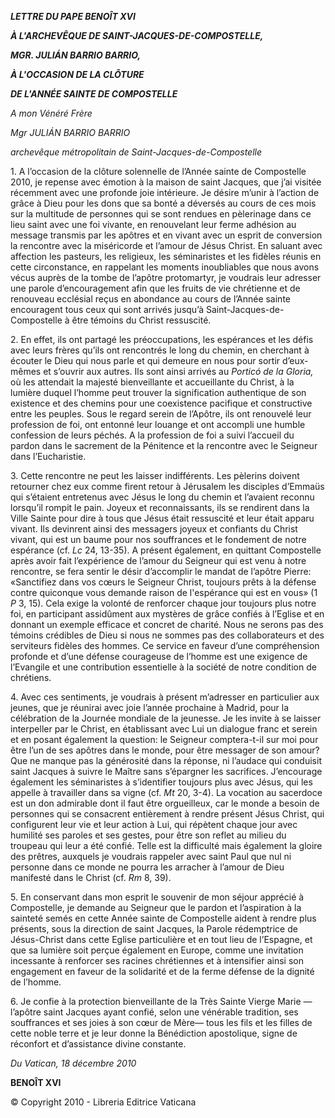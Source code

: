 ***LETTRE DU PAPE BENOÎT XVI***

***À L'ARCHEVÊQUE DE SAINT-JACQUES-DE-COMPOSTELLE,***

***MGR. JULIÁN BARRIO BARRIO,***

***À L'OCCASION DE LA CLÔTURE***

***DE L'ANNÉE SAINTE DE COMPOSTELLE***

*A mon Vénéré Frère*

*Mgr JULIÁN BARRIO BARRIO*

*archevêque métropolitain de Saint-Jacques-de-Compostelle*

1\. A l’occasion de la clôture solennelle de l’Année sainte de Compostelle 2010, je repense avec émotion à la maison de saint Jacques, que j’ai visitée récemment avec une profonde joie intérieure. Je désire m’unir à l’action de grâce à Dieu pour les dons que sa bonté a déversés au cours de ces mois sur la multitude de personnes qui se sont rendues en pèlerinage dans ce lieu saint avec une foi vivante, en renouvelant leur ferme adhésion au message transmis par les apôtres et en vivant avec un esprit de conversion la rencontre avec la miséricorde et l’amour de Jésus Christ. En saluant avec affection les pasteurs, les religieux, les séminaristes et les fidèles réunis en cette circonstance, en rappelant les moments inoubliables que nous avons vécus auprès de la tombe de l’apôtre protomartyr, je voudrais leur adresser une parole d’encouragement afin que les fruits de vie chrétienne et de renouveau ecclésial reçus en abondance au cours de l’Année sainte encouragent tous ceux qui sont arrivés jusqu’à Saint-Jacques-de-Compostelle à être témoins du Christ ressuscité.

2\. En effet, ils ont partagé les préoccupations, les espérances et les défis avec leurs frères qu’ils ont rencontrés le long du chemin, en cherchant à écouter le Dieu qui nous parle et qui demeure en nous pour sortir d’eux-mêmes et s’ouvrir aux autres. Ils sont ainsi arrivés au *Porticó de la Gloria,* où les attendait la majesté bienveillante et accueillante du Christ, à la lumière duquel l’homme peut trouver la signification authentique de son existence et des chemins pour une coexistence pacifique et constructive entre les peuples. Sous le regard serein de l’Apôtre, ils ont renouvelé leur profession de foi, ont entonné leur louange et ont accompli une humble confession de leurs péchés. A la profession de foi a suivi l’accueil du pardon dans le sacrement de la Pénitence et la rencontre avec le Seigneur dans l’Eucharistie.

3\. Cette rencontre ne peut les laisser indifférents. Les pèlerins doivent retourner chez eux comme firent retour à Jérusalem les disciples d’Emmaüs qui s’étaient entretenus avec Jésus le long du chemin et l’avaient reconnu lorsqu’il rompit le pain. Joyeux et reconnaissants, ils se rendirent dans la Ville Sainte pour dire à tous que Jésus était ressuscité et leur était apparu vivant. Ils devinrent ainsi des messagers joyeux et confiants du Christ vivant, qui est un baume pour nos souffrances et le fondement de notre espérance (cf. *Lc* 24, 13-35). A présent également, en quittant Compostelle après avoir fait l’expérience de l’amour du Seigneur qui est venu à notre rencontre, se fera sentir le désir d’accomplir le mandat de l’apôtre Pierre: «Sanctifiez dans vos cœurs le Seigneur Christ, toujours prêts à la défense contre quiconque vous demande raison de l'espérance qui est en vous» (1 *P* 3, 15). Cela exige la volonté de renforcer chaque jour toujours plus notre foi, en participant assidûment aux mystères de grâce confiés à l’Eglise et en donnant un exemple efficace et concret de charité. Nous ne serons pas des témoins crédibles de Dieu si nous ne sommes pas des collaborateurs et des serviteurs fidèles des hommes. Ce service en faveur d’une compréhension profonde et d’une défense courageuse de l’homme est une exigence de l’Evangile et une contribution essentielle à la société de notre condition de chrétiens.

4\. Avec ces sentiments, je voudrais à présent m’adresser en particulier aux jeunes, que je réunirai avec joie l’année prochaine à Madrid, pour la célébration de la Journée mondiale de la jeunesse. Je les invite à se laisser interpeller par le Christ, en établissant avec Lui un dialogue franc et serein et en posant également la question: le Seigneur comptera-t-il sur moi pour être l’un de ses apôtres dans le monde, pour être messager de son amour? Que ne manque pas la générosité dans la réponse, ni l’audace qui conduisit saint Jacques à suivre le Maître sans s’épargner les sacrifices. J’encourage également les séminaristes à s’identifier toujours plus avec Jésus, qui les appelle à travailler dans sa vigne (cf. *Mt* 20, 3-4). La vocation au sacerdoce est un don admirable dont il faut être orgueilleux, car le monde a besoin de personnes qui se consacrent entièrement à rendre présent Jésus Christ, qui configurent leur vie et leur action à Lui, qui répètent chaque jour avec humilité ses paroles et ses gestes, pour être son reflet au milieu du troupeau qui leur a été confié. Telle est la difficulté mais également la gloire des prêtres, auxquels je voudrais rappeler avec saint Paul que nul ni personne dans ce monde ne pourra les arracher à l’amour de Dieu manifesté dans le Christ (cf. *Rm* 8, 39).

5\. En conservant dans mon esprit le souvenir de mon séjour apprécié à Compostelle, je demande au Seigneur que le pardon et l’aspiration à la sainteté semés en cette Année sainte de Compostelle aident à rendre plus présents, sous la direction de saint Jacques, la Parole rédemptrice de Jésus-Christ dans cette Eglise particulière et en tout lieu de l’Espagne, et que sa lumière soit perçue également en Europe, comme une invitation incessante à renforcer ses racines chrétiennes et à intensifier ainsi son engagement en faveur de la solidarité et de la ferme défense de la dignité de l’homme.

6\. Je confie à la protection bienveillante de la Très Sainte Vierge Marie — l’apôtre saint Jacques ayant confié, selon une vénérable tradition, ses souffrances et ses joies à son cœur de Mère— tous les fils et les filles de cette noble terre et je leur donne la Bénédiction apostolique, signe de réconfort et d’assistance divine constante.

*Du Vatican, 18 décembre 2010*

**BENOÎT XVI**

© Copyright 2010 - Libreria Editrice Vaticana